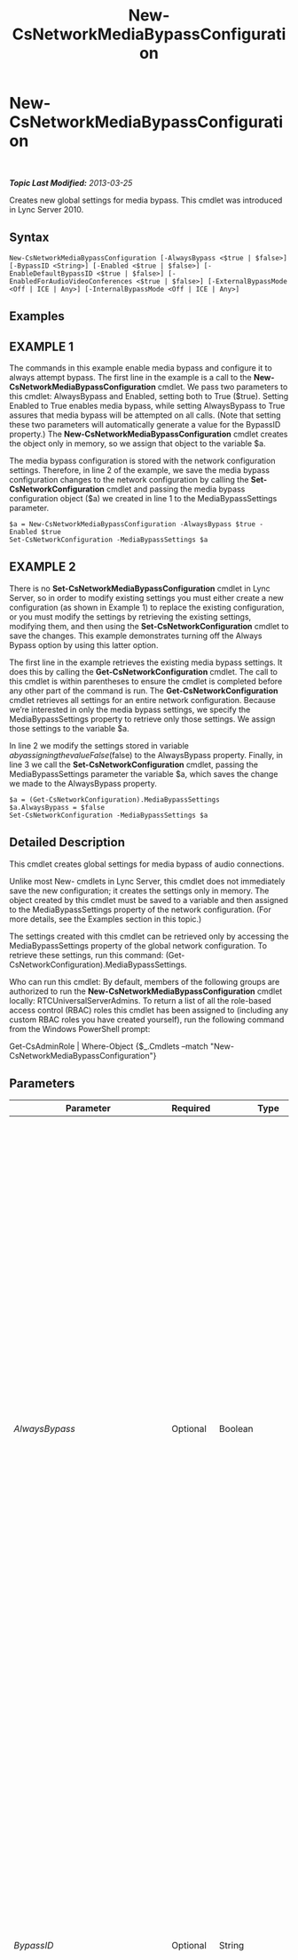 ﻿---
title: New-CsNetworkMediaBypassConfiguration
TOCTitle: New-CsNetworkMediaBypassConfiguration
ms:assetid: 24055ae5-7fc8-4ca5-9e65-ac3a1f17b405
ms:mtpsurl: https://technet.microsoft.com/en-us/library/Gg425718(v=OCS.15)
ms:contentKeyID: 48183635
ms.date: 07/23/2014
mtps_version: v=OCS.15
---

<div data-xmlns="http://www.w3.org/1999/xhtml">

<div class="topic" data-xmlns="http://www.w3.org/1999/xhtml" data-msxsl="urn:schemas-microsoft-com:xslt" data-cs="http://msdn.microsoft.com/en-us/">

<div data-asp="http://msdn2.microsoft.com/asp">

# New-CsNetworkMediaBypassConfiguration

</div>

<div id="mainSection">

<div id="mainBody">

<span> </span>

_**Topic Last Modified:** 2013-03-25_

Creates new global settings for media bypass. This cmdlet was introduced in Lync Server 2010.

<div>

## Syntax

    New-CsNetworkMediaBypassConfiguration [-AlwaysBypass <$true | $false>] [-BypassID <String>] [-Enabled <$true | $false>] [-EnableDefaultBypassID <$true | $false>] [-EnabledForAudioVideoConferences <$true | $false>] [-ExternalBypassMode <Off | ICE | Any>] [-InternalBypassMode <Off | ICE | Any>]

</div>

<div>

## Examples

<div>

## EXAMPLE 1

The commands in this example enable media bypass and configure it to always attempt bypass. The first line in the example is a call to the **New-CsNetworkMediaBypassConfiguration** cmdlet. We pass two parameters to this cmdlet: AlwaysBypass and Enabled, setting both to True ($true). Setting Enabled to True enables media bypass, while setting AlwaysBypass to True assures that media bypass will be attempted on all calls. (Note that setting these two parameters will automatically generate a value for the BypassID property.) The **New-CsNetworkMediaBypassConfiguration** cmdlet creates the object only in memory, so we assign that object to the variable $a.

The media bypass configuration is stored with the network configuration settings. Therefore, in line 2 of the example, we save the media bypass configuration changes to the network configuration by calling the **Set-CsNetworkConfiguration** cmdlet and passing the media bypass configuration object ($a) we created in line 1 to the MediaBypassSettings parameter.

    $a = New-CsNetworkMediaBypassConfiguration -AlwaysBypass $true -Enabled $true
    Set-CsNetworkConfiguration -MediaBypassSettings $a

</div>

<div>

## EXAMPLE 2

There is no **Set-CsNetworkMediaBypassConfiguration** cmdlet in Lync Server, so in order to modify existing settings you must either create a new configuration (as shown in Example 1) to replace the existing configuration, or you must modify the settings by retrieving the existing settings, modifying them, and then using the **Set-CsNetworkConfiguration** cmdlet to save the changes. This example demonstrates turning off the Always Bypass option by using this latter option.

The first line in the example retrieves the existing media bypass settings. It does this by calling the **Get-CsNetworkConfiguration** cmdlet. The call to this cmdlet is within parentheses to ensure the cmdlet is completed before any other part of the command is run. The **Get-CsNetworkConfiguration** cmdlet retrieves all settings for an entire network configuration. Because we’re interested in only the media bypass settings, we specify the MediaBypassSettings property to retrieve only those settings. We assign those settings to the variable $a.

In line 2 we modify the settings stored in variable $a by assigning the value False ($false) to the AlwaysBypass property. Finally, in line 3 we call the **Set-CsNetworkConfiguration** cmdlet, passing the MediaBypassSettings parameter the variable $a, which saves the change we made to the AlwaysBypass property.

    $a = (Get-CsNetworkConfiguration).MediaBypassSettings
    $a.AlwaysBypass = $false
    Set-CsNetworkConfiguration -MediaBypassSettings $a

</div>

</div>

<div>

## Detailed Description

This cmdlet creates global settings for media bypass of audio connections.

Unlike most New- cmdlets in Lync Server, this cmdlet does not immediately save the new configuration; it creates the settings only in memory. The object created by this cmdlet must be saved to a variable and then assigned to the MediaBypassSettings property of the network configuration. (For more details, see the Examples section in this topic.)

The settings created with this cmdlet can be retrieved only by accessing the MediaBypassSettings property of the global network configuration. To retrieve these settings, run this command: (Get-CsNetworkConfiguration).MediaBypassSettings.

Who can run this cmdlet: By default, members of the following groups are authorized to run the **New-CsNetworkMediaBypassConfiguration** cmdlet locally: RTCUniversalServerAdmins. To return a list of all the role-based access control (RBAC) roles this cmdlet has been assigned to (including any custom RBAC roles you have created yourself), run the following command from the Windows PowerShell prompt:

Get-CsAdminRole | Where-Object {$\_.Cmdlets –match "New-CsNetworkMediaBypassConfiguration"}

</div>

<div>

## Parameters


<table>
<colgroup>
<col style="width: 25%" />
<col style="width: 25%" />
<col style="width: 25%" />
<col style="width: 25%" />
</colgroup>
<thead>
<tr class="header">
<th>Parameter</th>
<th>Required</th>
<th>Type</th>
<th>Description</th>
</tr>
</thead>
<tbody>
<tr class="odd">
<td><p><em>AlwaysBypass</em></p></td>
<td><p>Optional</p></td>
<td><p>Boolean</p></td>
<td><p>Setting this parameter to True will attempt media bypass on all calls.</p>
<p>Set this parameter value to True only if call admission control (CAC) is disabled. Set this parameter to True only for deployments where:</p>
<p>- There is no need for bandwidth control.</p>
<p>- There is no need for fine-grained configuration to determine when bypass should happen.</p>
<p>- There is full connectivity between gateways and clients.</p>
<p>If the Enabled parameter is set to True and AlwaysBypass is set to False, bypass logic will use network configuration sites and regions to determine when bypass is possible.</p>
<p>If you set AlwaysBypass to True but do not also set the value of the Enabled parameter to True, you’ll receive a warning message: AlwaysBypass setting is ignored if Enabled is set to false.</p>
<p>Setting AlwaysBypass and Enabled both to True will auto-generate a bypass ID that will be stored in the BypassID property.</p>
<p>Default: False</p></td>
</tr>
<tr class="even">
<td><p><em>BypassID</em></p></td>
<td><p>Optional</p></td>
<td><p>String</p></td>
<td><p>The media bypass ID. If the AlwaysBypass parameter is set to True and a value is supplied for this parameter, this BypassID will be associated with all subnets. If AlwaysBypass is False, the BypassID value is associated with all subnets that are not found in network configuration sites and regions.</p>
<p>This ID must be in the format of a GUID (for example, 96f14dea-5170-429a-b92b-f1cb909c4bb6). However, you will typically not have to set or change this parameter. This value is automatically generated when Enabled is set to True and either: 1) AlwaysBypass is set to True, or 2) the EnableDefaultBypassID parameter is set to True.</p></td>
</tr>
<tr class="odd">
<td><p><em>Enabled</em></p></td>
<td><p>Optional</p></td>
<td><p>Boolean</p></td>
<td><p>Set this parameter to True to enable media bypass. At that point bypass decisions will be based on the value of the AlwaysBypass setting as follows:</p>
<p>- If AlwaysBypass is True, attempt bypass for all calls.</p>
<p>- If AlwaysBypass is False, use the network configuration site and region to determine whether bypass is possible.</p>
<p>Default: False</p></td>
</tr>
<tr class="even">
<td><p><em>EnableDefaultBypassID</em></p></td>
<td><p>Optional</p></td>
<td><p>Boolean</p></td>
<td><p>This value applies only when AlwaysBypass is set to False.</p>
<p>Setting this value to True will automatically generate a default bypass ID. This auto-generated value will be stored in the BypassID property.</p>
<p>This parameter is useful when there is a well-connected core with remote sites that have bandwidth constrained links. The administrator will need to define only the subnets associated with the remote sites by way of network configuration sites and regions. Any subnets associated with the core need not be defined and bypass will automatically be attempted between those subnets.</p>
<p>Default: False</p></td>
</tr>
<tr class="odd">
<td><p><em>EnabledForAudioVideoConferences</em></p></td>
<td><p>Optional</p></td>
<td><p>Boolean</p></td>
<td><p>Indicates whether media bypass should be used for audio/video conferences. The default value is False ($False).</p></td>
</tr>
<tr class="even">
<td><p><em>ExternalBypassMode</em></p></td>
<td><p>Optional</p></td>
<td><p>BypassModeEnumType</p></td>
<td><p>Reserved for future use. External media bypass is not supported in Lync Server.</p>
<p>Default: Off</p></td>
</tr>
<tr class="odd">
<td><p><em>InternalBypassMode</em></p></td>
<td><p>Optional</p></td>
<td><p>BypassModeEnumType</p></td>
<td><p>The value of this parameter controls when clients connecting from inside the organization’s network can try to perform media bypass. If Enabled is set to True, this value will automatically be changed to Any. Other values for this parameter are reserved for future use.</p>
<p>Default: Off</p></td>
</tr>
</tbody>
</table>


</div>

<div>

## Input Types

None.

</div>

<div>

## Return Types

Creates an object reference of type Microsoft.Rtc.Management.WritableConfig.Settings.NetworkConfiguration.MediaBypassSettingsType.

</div>

<div>

## See Also


[Get-CsNetworkConfiguration](get-csnetworkconfiguration.md)  
[Set-CsNetworkConfiguration](set-csnetworkconfiguration.md)  
  

</div>

</div>

<span> </span>

</div>

</div>

</div>

